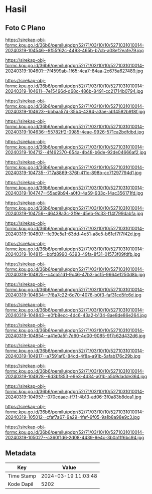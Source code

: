 # Hasil

## Foto C Plano

https://sirekap-obj-formc.kpu.go.id/36b6/pemilu/pdpr/52/71/03/10/10/5271031010014-20240319-104546--8f55f62c-4493-465b-b7cb-a08ef2eafe79.jpg

https://sirekap-obj-formc.kpu.go.id/36b6/pemilu/pdpr/52/71/03/10/10/5271031010014-20240319-104601--7f4599ab-1f65-4ca7-84aa-2c675a627489.jpg

https://sirekap-obj-formc.kpu.go.id/36b6/pemilu/pdpr/52/71/03/10/10/5271031010014-20240319-104611--7e15496d-d68c-486b-8491-cc21714b0794.jpg

https://sirekap-obj-formc.kpu.go.id/36b6/pemilu/pdpr/52/71/03/10/10/5271031010014-20240319-104623--bbbaa57d-35b4-4394-a3ae-ab14582b918f.jpg

https://sirekap-obj-formc.kpu.go.id/36b6/pemilu/pdpr/52/71/03/10/10/5271031010014-20240319-104636--55782ff2-0985-4eae-9926-571ca2bdfdbd.jpg

https://sirekap-obj-formc.kpu.go.id/36b6/pemilu/pdpr/52/71/03/10/10/5271031010014-20240319-104712--4f462370-654a-4b48-b6de-92de04666af2.jpg

https://sirekap-obj-formc.kpu.go.id/36b6/pemilu/pdpr/52/71/03/10/10/5271031010014-20240319-104735--717a8869-376f-411c-898b-cc71297794d1.jpg

https://sirekap-obj-formc.kpu.go.id/36b6/pemilu/pdpr/52/71/03/10/10/5271031010014-20240319-104747--55ad9b94-a0f0-4a59-933c-14ac356171fd.jpg

https://sirekap-obj-formc.kpu.go.id/36b6/pemilu/pdpr/52/71/03/10/10/5271031010014-20240319-104756--46438a3c-3f9e-45eb-9c33-f14f799dabfa.jpg

https://sirekap-obj-formc.kpu.go.id/36b6/pemilu/pdpr/52/71/03/10/10/5271031010014-20240319-104807--fe39c5a1-63dd-4e51-a8e5-b61ef7f7f42d.jpg

https://sirekap-obj-formc.kpu.go.id/36b6/pemilu/pdpr/52/71/03/10/10/5271031010014-20240319-104815--bbfd8990-6393-49fa-8f31-01573f09fdfb.jpg

https://sirekap-obj-formc.kpu.go.id/36b6/pemilu/pdpr/52/71/03/10/10/5271031010014-20240319-104825--c4cb51d1-9c46-47b3-bc15-9664e1250d8b.jpg

https://sirekap-obj-formc.kpu.go.id/36b6/pemilu/pdpr/52/71/03/10/10/5271031010014-20240319-104834--7f8a7c22-6d70-4076-b0f3-faf31cd5fc6d.jpg

https://sirekap-obj-formc.kpu.go.id/36b6/pemilu/pdpr/52/71/03/10/10/5271031010014-20240319-104843--e0fb8ecc-4dc6-43a2-b134-8ae8de86e264.jpg

https://sirekap-obj-formc.kpu.go.id/36b6/pemilu/pdpr/52/71/03/10/10/5271031010014-20240319-104854--a41e0a5f-7d60-4d00-9085-9f7c62d432d6.jpg

https://sirekap-obj-formc.kpu.go.id/36b6/pemilu/pdpr/52/71/03/10/10/5271031010014-20240319-104917--a7591af0-84cd-4f8a-a91b-5afab176c29b.jpg

https://sirekap-obj-formc.kpu.go.id/36b6/pemilu/pdpr/52/71/03/10/10/5271031010014-20240319-104928--6d3bf853-e9e3-4d34-a01b-a5b9dadde364.jpg

https://sirekap-obj-formc.kpu.go.id/36b6/pemilu/pdpr/52/71/03/10/10/5271031010014-20240319-104957--070cdaac-ff71-4b13-ad06-3f0a83b8dea1.jpg

https://sirekap-obj-formc.kpu.go.id/36b6/pemilu/pdpr/52/71/03/10/10/5271031010014-20240319-105012--cfaf7a67-9a29-4fef-9f05-9a1b8a98e9c3.jpg

https://sirekap-obj-formc.kpu.go.id/36b6/pemilu/pdpr/52/71/03/10/10/5271031010014-20240319-105027--c360f1d6-2d08-4439-9e4c-3b0a11f6bc94.jpg


## Metadata

| Key        | Value               |
| ---------- | ------------------- |
| Time Stamp | 2024-03-19 11:03:48 |
| Kode Dapil | 5202                |



